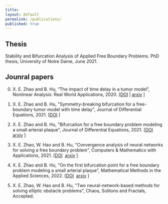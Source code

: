 ```yaml
---
title:
layout: default
permalink: /publications/
published: true
---
```


## Thesis
Stability and Bifurcation Analysis of Applied Free Boundary Problems. PhD thesis, University of Notre Dame, June 2021. 

## Jounral papers
0. X. E. Zhao and B. Hu, “The impact of time delay in a tumor model”, Nonlinear Analysis: Real World Applications, 2020. [<a href="https://www.sciencedirect.com/science/article/abs/pii/S1468121818312732">DOI</a>&nbsp;| 
<a href="https://arxiv.org/abs/1907.01148">arxiv</a>&nbsp;]

0. X. E. Zhao and B. Hu, "Symmetry-breaking bifurcation for a free-boundary tumor model with time delay", Journal of Differential Equations, 2021. [<a href="https://www.sciencedirect.com/science/article/abs/pii/S0022039620300280">DOI</a>&nbsp;]

0. X. E. Zhao and B. Hu, "Bifurcation for a free boundary problem modeling a small arterial plaque", Journal of Differential Equations, 2021. [<a href="https://www.sciencedirect.com/science/article/abs/pii/S002203962100231X">DOI</a>&nbsp;
<a href="https://arxiv.org/abs/2008.02407">arxiv</a>&nbsp;]

0. X. E. Zhao, W. Hao and B. Hu, "Convergence analysis of neural networks for solving a free boundary problem", Computers & Mathematics with Applications, 2021. [<a href="https://www.sciencedirect.com/science/article/pii/S0898122121001139?casa_token=o-RVbd0DHt0AAAAA:-WRnFnAO1k8AXBPk-2dFYNKJJkQ6fz9To45_M6OhZzpuZ0SmrfUutiIcq5FFkTicF5CvqItvyw">DOI</a>&nbsp;
<a href="https://arxiv.org/abs/2011.00315">arxiv</a>&nbsp;]

0. X. E. Zhao and B. Hu, "On the first bifurcation point for a free boundary problem modeling a small arterial plaque", Mathematical Methods in the Applied Sciences, 2022. [<a href="https://onlinelibrary.wiley.com/doi/abs/10.1002/mma.8087">DOI</a>&nbsp;
<a href="https://arxiv.org/abs/2011.01528">arxiv</a>&nbsp;]

0. X. E. Zhao, W. Hao and B. Hu, "Two neural-network-based methods for solving elliptic obstacle problems", Chaos, Solitons and Fractals, Accepted.







